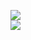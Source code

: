 [![](https://img.shields.io/badge/Made%20With-Github%20Spray-lightgrey.svg?style=for-the-badge&logo=github)](https://github.com/Annihil/github-spray#13239)  
[![](https://i.imgur.com/2DrTn0Z.gif)](https://github.com/Annihil/github-spray)